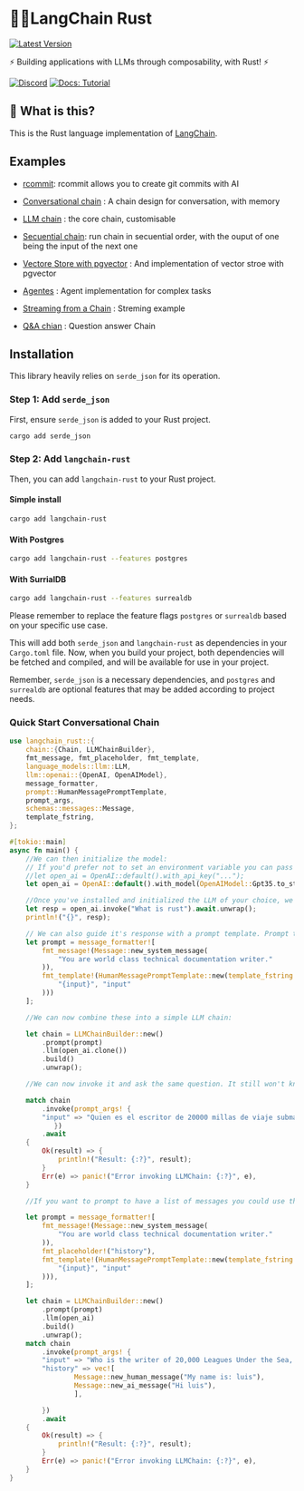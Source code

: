 # 🦜️🔗LangChain Rust

[![Latest Version]][crates.io]

[Latest Version]: https://img.shields.io/crates/v/langchain-rust.svg
[crates.io]: https://crates.io/crates/langchain-rust

⚡ Building applications with LLMs through composability, with Rust! ⚡

[![Discord](https://dcbadge.vercel.app/api/server/JJFcTFbanu?style=for-the-badge)](https://discord.gg/JJFcTFbanu)
[![Docs: Tutorial](https://img.shields.io/badge/docs-tutorial-success?style=for-the-badge&logo=appveyor)](https://langchain-rust.sellie.tech/get-started/quickstart)

## 🤔 What is this?

This is the Rust language implementation of [LangChain](https://github.com/langchain-ai/langchain).

## Examples

- [rcommit](https://github.com/Abraxas-365/rcommit): rcommit allows you to create git commits with AI

- [Conversational chain](https://github.com/Abraxas-365/langchain-rust/blob/main/examples/conversational_chain.rs) : A chain design for conversation, with memory

- [LLM chain](https://github.com/Abraxas-365/langchain-rust/blob/main/examples/llm_chain.rs) : the core chain, customisable

- [Secuential chain](https://github.com/Abraxas-365/langchain-rust/blob/main/examples/sequential_chain.rs): run chain in secuential order, with the ouput of one being the input of the next one

- [Vectore Store with pgvector](https://github.com/Abraxas-365/langchain-rust/blob/main/examples/vectore_stores.rs) : And implementation of vector stroe with pgvector

- [Agentes](https://github.com/Abraxas-365/langchain-rust/blob/main/examples/agent.rs) : Agent implementation for complex tasks

- [Streaming from a Chain](https://github.com/Abraxas-365/langchain-rust/blob/main/examples/streaming_from_chain.rs) : Streming example

- [Q&A chian](https://github.com/Abraxas-365/langchain-rust/blob/main/examples/qa_chain.rs) : Question answer Chain

## Installation

This library heavily relies on `serde_json` for its operation.

### Step 1: Add `serde_json`

First, ensure `serde_json` is added to your Rust project.

```bash
cargo add serde_json
```

### Step 2: Add `langchain-rust`

Then, you can add `langchain-rust` to your Rust project.

#### Simple install

```bash
cargo add langchain-rust
```

#### With Postgres

```bash
cargo add langchain-rust --features postgres
```

#### With SurrialDB

```bash
cargo add langchain-rust --features surrealdb
```

Please remember to replace the feature flags `postgres` or `surrealdb` based on your
specific use case.

This will add both `serde_json` and `langchain-rust` as dependencies in your `Cargo.toml`
file. Now, when you build your project, both dependencies will be fetched and compiled, and will be available for use in your project.

Remember, `serde_json` is a necessary dependencies, and `postgres` and `surrealdb`
are optional features that may be added according to project needs.

### Quick Start Conversational Chain

```rust
use langchain_rust::{
    chain::{Chain, LLMChainBuilder},
    fmt_message, fmt_placeholder, fmt_template,
    language_models::llm::LLM,
    llm::openai::{OpenAI, OpenAIModel},
    message_formatter,
    prompt::HumanMessagePromptTemplate,
    prompt_args,
    schemas::messages::Message,
    template_fstring,
};

#[tokio::main]
async fn main() {
    //We can then initialize the model:
    // If you'd prefer not to set an environment variable you can pass the key in directly via the `openai_api_key` named parameter when initiating the OpenAI LLM class:
    //let open_ai = OpenAI::default().with_api_key("...");
    let open_ai = OpenAI::default().with_model(OpenAIModel::Gpt35.to_string());

    //Once you've installed and initialized the LLM of your choice, we can try using it! Let's ask it what LangSmith is - this is something that wasn't present in the training data so it shouldn't have a very good response.
    let resp = open_ai.invoke("What is rust").await.unwrap();
    println!("{}", resp);

    // We can also guide it's response with a prompt template. Prompt templates are used to convert raw user input to a better input to the LLM.
    let prompt = message_formatter![
        fmt_message!(Message::new_system_message(
            "You are world class technical documentation writer."
        )),
        fmt_template!(HumanMessagePromptTemplate::new(template_fstring!(
            "{input}", "input"
        )))
    ];

    //We can now combine these into a simple LLM chain:

    let chain = LLMChainBuilder::new()
        .prompt(prompt)
        .llm(open_ai.clone())
        .build()
        .unwrap();

    //We can now invoke it and ask the same question. It still won't know the answer, but it should respond in a more proper tone for a technical writer!

    match chain
        .invoke(prompt_args! {
        "input" => "Quien es el escritor de 20000 millas de viaje submarino",
           })
        .await
    {
        Ok(result) => {
            println!("Result: {:?}", result);
        }
        Err(e) => panic!("Error invoking LLMChain: {:?}", e),
    }

    //If you want to prompt to have a list of messages you could use the `fmt_placeholder` macro

    let prompt = message_formatter![
        fmt_message!(Message::new_system_message(
            "You are world class technical documentation writer."
        )),
        fmt_placeholder!("history"),
        fmt_template!(HumanMessagePromptTemplate::new(template_fstring!(
            "{input}", "input"
        ))),
    ];

    let chain = LLMChainBuilder::new()
        .prompt(prompt)
        .llm(open_ai)
        .build()
        .unwrap();
    match chain
        .invoke(prompt_args! {
        "input" => "Who is the writer of 20,000 Leagues Under the Sea, and what is my name?",
        "history" => vec![
                Message::new_human_message("My name is: luis"),
                Message::new_ai_message("Hi luis"),
                ],

        })
        .await
    {
        Ok(result) => {
            println!("Result: {:?}", result);
        }
        Err(e) => panic!("Error invoking LLMChain: {:?}", e),
    }
}
```
